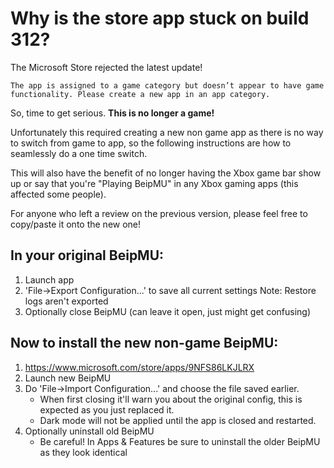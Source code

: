 # Why is the store app stuck on build 312?

The Microsoft Store rejected the latest update!

`The app is assigned to a game category but doesn’t appear to have game functionality. Please create a new app in an app category.`

So, time to get serious. **This is no longer a game!**

Unfortunately this required creating a new non game app as there is no way to switch from game to app, so the following instructions are how to seamlessly do a one time switch.

This will also have the benefit of no longer having the Xbox game bar show up or say that you're "Playing BeipMU" in any Xbox gaming apps (this affected some people).

For anyone who left a review on the previous version, please feel free to copy/paste it onto the new one!

## In your original BeipMU:

1. Launch app
2. 'File->Export Configuration...' to save all current settings
   Note: Restore logs aren't exported
3. Optionally close BeipMU (can leave it open, just might get confusing)

## Now to install the new non-game BeipMU:

1. https://www.microsoft.com/store/apps/9NFS86LKJLRX
2. Launch new BeipMU
3. Do 'File->Import Configuration...' and choose the file saved earlier.
   * When first closing it'll warn you about the original config, this is expected as you just replaced it.
   * Dark mode will not be applied until the app is closed and restarted.
6. Optionally uninstall old BeipMU
   * Be careful! In Apps & Features be sure to uninstall the older BeipMU as they look identical
